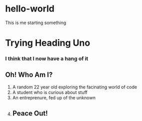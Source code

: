 # hello-world
This is me starting something
# Trying Heading Uno
### I think that I now have a hang of it
## Oh! Who Am I?
1. A random 22 year old exploring the facinating world of code
2. A student who is curious about stuff
3. An entreprenure, fed up of the unknown
4. ## Peace Out!
